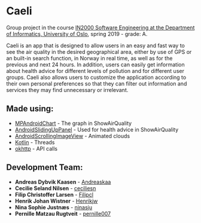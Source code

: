 # Caeli

Group project in the course [IN2000 Software Engineering at the Department of Informatics, University of Oslo](https://www.uio.no/studier/emner/matnat/ifi/IN2000/), spring 2019 - grade: A.

Caeli is an app that is designed to allow users in
          an easy and fast way to see the air quality in the desired
          geographical area, either by use of GPS or an built-in search
          function, in Norway in real time, as well as for the previous and next
          24 hours. In addition, users can easily get information about health
          advice for different levels of pollution and for different user
          groups. Caeli also allows users to customize the application according
          to their own personal preferences so that they can filter out
          information and services they may find unnecessary or irrelevant.

## Made using:

* [MPAndroidChart](https://github.com/PhilJay/MPAndroidChart) - The graph in ShowAirQuality
* [AndroidSlidingUpPanel](https://github.com/umano/AndroidSlidingUpPanel) - Used for health advice in ShowAirQuality
* [AndroidScrollingImageView](https://github.com/Q42/AndroidScrollingImageView) - Animated clouds
* [Kotlin](https://github.com/Kotlin/kotlinx.coroutines) - Threads
* [okhttp](https://github.com/square/okhttp) - API calls

## Development Team:

* **Andreas Dybvik Kaasen** - [Andreaskaa](https://github.com/Andreaskaa)
* **Cecilie Seland Nilsen** - [ceciliesn](https://github.com/ceciliesn)
* **Filip Christoffer Larsen** - [Filipcl](https://github.com/Filipcl)
* **Henrik Johan Wistner** - [Henrikjw](https://github.com/Henrikjw)
* **Nina Sophie Justnæs** - [ninasju](https://github.com/ninasju)
* **Pernille Matzau Rugtveit** - [pernille007](https://github.com/pernille007)
